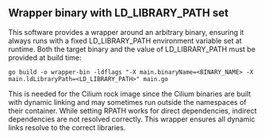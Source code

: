 ## Wrapper binary with LD_LIBRARY_PATH set

This software provides a wrapper around an arbitrary binary, ensuring it always runs with a fixed
LD_LIBRARY_PATH environment variable set at runtime. Both the target binary and the value of
LD_LIBRARY_PATH must be provided at build time:

```
go build -o wrapper-bin -ldflags "-X main.binaryName=<BINARY_NAME> -X main.ldLibraryPath=<LD_LIBRARY_PATH>" main.go
```

This is needed for the Cilium rock image since the Cilium binaries are built with
dynamic linking and may sometimes run outside the namespaces of their container.
While setting RPATH works for direct dependencies, indirect dependencies are not resolved correctly.
This wrapper ensures all dynamic links resolve to the correct libraries. 


